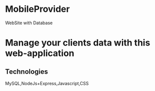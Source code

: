 # MobileProvider
WebSite with Database

# Manage your clients data with this web-application
## Technologies
MySQL,NodeJs+Express,Javascript,CSS

